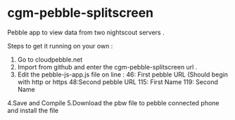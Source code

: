 # cgm-pebble-splitscreen
Pebble app to view data from two nightscout servers .

Steps to get it running on your own :
1. Go to cloudpebble.net 
2. Import from github and enter the cgm-pebble-splitscreen url .
3. Edit the pebble-js-app.js file on line :
        46: First pebble URL (Should begin with http or https 
    48:Second pebble URL
115: First Name
119: Second Name 

4.Save and Compile 
5.Download the pbw file to pebble connected phone and install the file 
